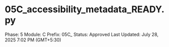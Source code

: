# 05C_accessibility_metadata_READY.py

Phase: 5
Module: C
Prefix: 05C_
Status: Approved
Last Updated: July 28, 2025 7:02 PM (GMT+5:30)